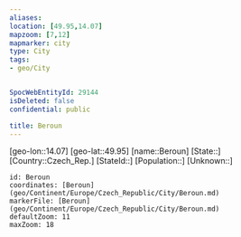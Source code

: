 ```yaml
---
aliases: 
location: [49.95,14.07]
mapzoom: [7,12] 
mapmarker: city 
type: City
tags:
- geo/City


SpocWebEntityId: 29144
isDeleted: false
confidential: public

title: Beroun
---
```

[geo-lon::14.07]
[geo-lat::49.95]
[name::Beroun]
[State::]
[Country::Czech_Rep.]
[StateId::]
[Population::]
[Unknown::]


```leaflet
id: Beroun
coordinates: [Beroun](geo/Continent/Europe/Czech_Republic/City/Beroun.md)
markerFile: [Beroun](geo/Continent/Europe/Czech_Republic/City/Beroun.md)
defaultZoom: 11 
maxZoom: 18
```


